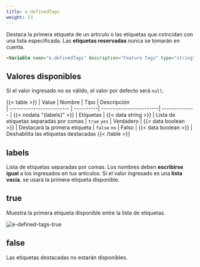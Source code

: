 ```yaml
---
title: e.definedTags
weight: 13
---
```


Destaca la primera etiqueta de un articulo o las etiquetas que coincidan con una lista especificada. Las **etiquetas reservadas** nunca se tomarán en cuenta. 

```html
<Variable name="e.definedTags" description="Feature Tags" type="string" value="false"/>
```

## Valores disponibles

Si el valor ingresado no es válido, el valor por defecto será `null`.

{{< table >}}
| Value                     | Nombre    | Tipo                    | Descripción   
| ------------------------- | ----------| ------------------------| --------------
| {{< nodata "{labels}" >}} | Etiquetas | {{< data string >}}     | Lista de etiquetas separadas por comas
| `true` `yes`              | Verdadero | {{< data boolean >}}    | Destacará la primera etiqueta 
| `false` `no`              | Falso     | {{< data boolean >}}    | Deshabilita las etiquetas destacadas
{{< /table >}}


## labels

Lista de etiquetas separadas por comas. Los nombres deben **escribirse igual** a los ingresados en tus artículos. Si el valor ingresado es una **lista vacía**, se usará la primera etiqueta disponible.

## true

Muestra la primera etiqueta disponible entre la lista de etiquetas.

![e-defined-tags-true](/images/variables/cards/e-defined-tags-true.png)


## false

Las etiquetas destacadas no estarán disponibles.